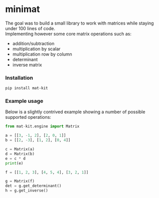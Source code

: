 # minimat
The goal was to build a small library to work with matrices while staying under 100 lines of code.<br>
Implementing however some core matrix operations such as:
* addition/subtraction
* multiplication by scalar
* multiplication row by column 
* determinant 
* inverse matrix

### Installation

```bash
pip install mat-kit
```

### Example usage

Below is a slightly contrived example showing a number of possible supported operations:

```python
from mat-kit.engine import Matrix

a = [[3, -1, 2], [2, 0, 1]]
b = [[2, -3], [1, 2], [0, 4]]

c = Matrix(a)
d = Matrix(b)
e = c * d
print(e)

f = [[1, 2, 3], [4, 5, 4], [3, 2, 1]]

g = Matrix(f)
det = g.get_determinant()
h = g.get_inverse()
```
